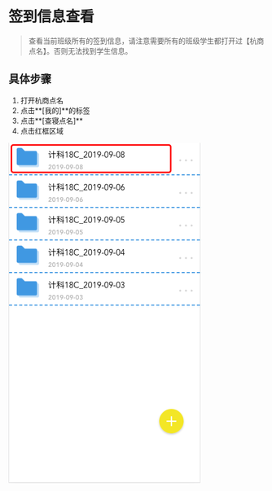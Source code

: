 # 签到信息查看

> 查看当前班级所有的签到信息，请注意需要所有的班级学生都打开过【杭商点名】。否则无法找到学生信息。

## 具体步骤

1. 打开杭商点名
2. 点击**[我的]**的标签
3. 点击**[查寝点名]**
4. 点击红框区域

![](../pics/QQ20190908-211031.png)
